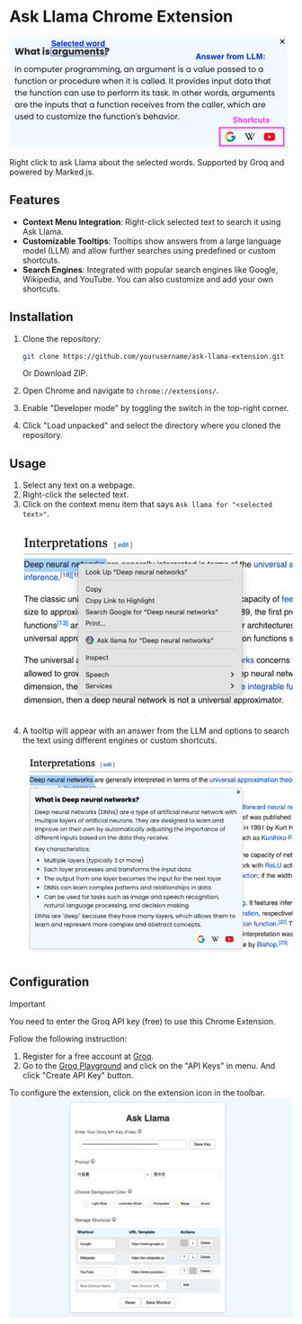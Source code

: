 # Ask Llama Chrome Extension

![](Screenshot.png)

Right click to ask Llama about the selected words. Supported by Groq and powered by Marked.js.

## Features

- **Context Menu Integration**: Right-click selected text to search it using Ask Llama.
- **Customizable Tooltips**: Tooltips show answers from a large language model (LLM) and allow further searches using predefined or custom shortcuts.
- **Search Engines**: Integrated with popular search engines like Google, Wikipedia, and YouTube. You can also customize and add your own shortcuts.

## Installation

1. Clone the repository:
    ```sh
    git clone https://github.com/yourusername/ask-llama-extension.git
    ```
    Or Download ZIP.

2. Open Chrome and navigate to `chrome://extensions/`.

3. Enable "Developer mode" by toggling the switch in the top-right corner.

4. Click "Load unpacked" and select the directory where you cloned the repository.

## Usage

1. Select any text on a webpage.
2. Right-click the selected text.
3. Click on the context menu item that says `Ask llama for "<selected text>"`.

![](Screenshot1.png)

4. A tooltip will appear with an answer from the LLM and options to search the text using different engines or custom shortcuts.

![](Screenshot2.png)

## Configuration
>[!IMPORTANT]
> You need to enter the Groq API key (free) to use this Chrome Extension.
>
> Follow the following instruction:
>
> 1. Register for a free account at [Groq](https://groq.com/).
> 2. Go to the [Groq Playground](https://console.groq.com/playground) and click on the "API Keys" in menu. And click "Create API Key" button.

To configure the extension, click on the extension icon in the toolbar. 
![](Screenshot4.png)